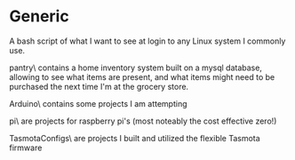 Generic
=======
A bash script of what I want to see at login to any Linux system
I commonly use.

pantry\ contains a home inventory system built on a mysql database,
allowing to see what items are present, and what items might need
to be purchased the next time I'm at the grocery store.

Arduino\ contains some projects I am attempting

pi\ are projects for raspberry pi's (most noteably the cost effective zero!)

TasmotaConfigs\ are projects I built and utilized the flexible Tasmota firmware
